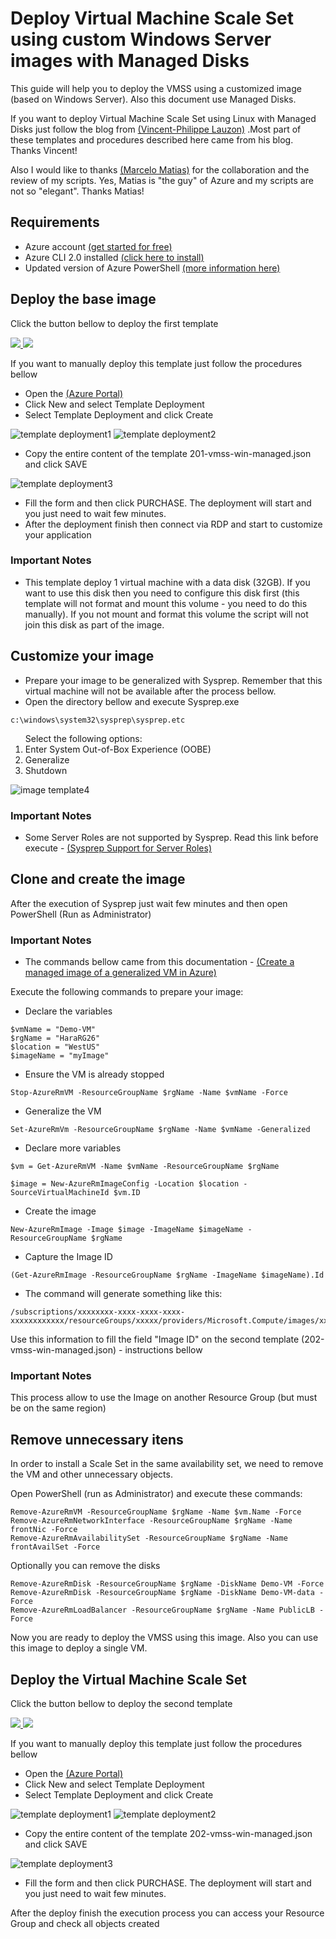 # Deploy Virtual Machine Scale Set using custom Windows Server images with Managed Disks

This guide will help you to deploy the VMSS using a customized image (based on Windows Server). Also this document use Managed Disks. 

If you want to deploy Virtual Machine Scale Set using Linux with Managed Disks just follow the blog from [(Vincent-Philippe Lauzon)](https://vincentlauzon.com/2017/02/23/creating-an-image-with-2-managed-disks-for-vm-scale-set/) .Most part of these templates and procedures described here came from his blog.  Thanks Vincent!

Also I would like to thanks [(Marcelo Matias)](https://twitter.com/marcelo_matias) for the collaboration and the review of my scripts. Yes, Matias is "the guy" of Azure and my scripts are not so "elegant". Thanks Matias!

## Requirements ##

- Azure account [(get started for free)](https://azure.microsoft.com/en-us/free/)
- Azure CLI 2.0 installed [(click here to install)](https://docs.microsoft.com/en-us/cli/azure/install-azure-cli)
- Updated version of Azure PowerShell [(more information here)](https://docs.microsoft.com/en-us/powershell/azure/install-azurerm-ps?view=azurermps-4.1.0)


## Deploy the base image ##

Click the button bellow to deploy the first template 

<a href="https://portal.azure.com/#create/Microsoft.Template/uri/https%3A%2F%2Fraw.githubusercontent.com%2Ffabioharams%2FVMSS-Custom-Windows-Managed-Disk%2Fmaster%2F201-vmss-win-managed.json" target="_blank">
    <img src="http://azuredeploy.net/deploybutton.png"/>
</a>
<a href="http://armviz.io/#/?load=https%3A%2F%2Fraw.githubusercontent.com%2Ffabioharams%2FVMSS-Custom-Windows-Managed-Disk%2Fmaster%2F201-vmss-win-managed.json" target="_blank">
    <img src="http://armviz.io/visualizebutton.png"/>
</a>



If you want to manually deploy this template just follow the procedures bellow

- Open the [(Azure Portal)](https://portal.azure.com)
- Click New and select Template Deployment
- Select Template Deployment and click Create

![template deployment1](IMG/1.PNG)
![template deployment2](IMG/2.PNG)
- Copy the entire content of the template 201-vmss-win-managed.json and click SAVE

![template deployment3](IMG/3.PNG)

- Fill the form and then click PURCHASE. The deployment will start and you just need to wait few minutes. 
- After the deployment finish then connect via RDP and start to customize your application

### Important Notes ###
- This template deploy 1 virtual machine with a data disk (32GB). If you want to use this disk then you need to configure this disk first (this template will not format and mount this volume - you need to do this manually). If you not mount and format this volume the script will not join this disk as part of the image.


## Customize your image ##

- Prepare your image to be generalized with Sysprep. Remember that this virtual machine will not be available after the process bellow. 
- Open the directory bellow and execute Sysprep.exe

```
c:\windows\system32\sysprep\sysprep.etc
```
<ol>
Select the following options:
<li>Enter System Out-of-Box Experience (OOBE)</li>
<li>Generalize</li>
<li>Shutdown</li>
</ol>

![image template4](IMG/4.PNG)

### Important Notes ###
- Some Server Roles are not supported by Sysprep. Read this link before execute - [(Sysprep Support for Server Roles)](https://docs.microsoft.com/en-us/windows-hardware/manufacture/desktop/sysprep-support-for-server-roles)


## Clone and create the image ##

After the execution of Sysprep just wait few minutes and then open PowerShell (Run as Administrator)

### Important Notes ###
- The commands bellow came from this documentation - [(Create a managed image of a generalized VM in Azure)](https://docs.microsoft.com/en-us/azure/virtual-machines/windows/capture-image-resource)


Execute the following commands to prepare your image:

- Declare the variables
```
$vmName = "Demo-VM" 
$rgName = "HaraRG26" 
$location = "WestUS" 
$imageName = "myImage"

```

- Ensure the VM is already stopped
``` 
Stop-AzureRmVM -ResourceGroupName $rgName -Name $vmName -Force
```

- Generalize the VM
```
Set-AzureRmVm -ResourceGroupName $rgName -Name $vmName -Generalized
```

- Declare more variables
```
$vm = Get-AzureRmVM -Name $vmName -ResourceGroupName $rgName

$image = New-AzureRmImageConfig -Location $location -SourceVirtualMachineId $vm.ID
```

- Create the image
```
New-AzureRmImage -Image $image -ImageName $imageName -ResourceGroupName $rgName
```

- Capture the Image ID
```
(Get-AzureRmImage -ResourceGroupName $rgName -ImageName $imageName).Id
```

- The command will generate something like this:
```
/subscriptions/xxxxxxxx-xxxx-xxxx-xxxx-xxxxxxxxxxxx/resourceGroups/xxxxx/providers/Microsoft.Compute/images/xxxxx
```

Use this information to fill the field "Image ID" on the second template (202-vmss-win-managed.json) - instructions bellow

### Important Notes ###

This process allow to use the Image on another Resource Group (but must be on the same region)




## Remove unnecessary itens ##

In order to install a Scale Set in the same availability set, we need to remove the VM and other unnecessary objects.

Open PowerShell (run as Administrator) and execute these commands:

```
Remove-AzureRmVM -ResourceGroupName $rgName -Name $vm.Name -Force
Remove-AzureRmNetworkInterface -ResourceGroupName $rgName -Name frontNic -Force
Remove-AzureRmAvailabilitySet -ResourceGroupName $rgName -Name frontAvailSet -Force
```

Optionally you can remove the disks

```
Remove-AzureRmDisk -ResourceGroupName $rgName -DiskName Demo-VM -Force
Remove-AzureRmDisk -ResourceGroupName $rgName -DiskName Demo-VM-data -Force
Remove-AzureRmLoadBalancer -ResourceGroupName $rgName -Name PublicLB -Force
```


Now you are ready to deploy the VMSS using this image. Also you can use this image to deploy a single VM. 

## Deploy the Virtual Machine Scale Set ##

Click the button bellow to deploy the second template 

<a href="https://portal.azure.com/#create/Microsoft.Template/uri/https%3A%2F%2Fraw.githubusercontent.com%2Ffabioharams%2FVMSS-Custom-Windows-Managed-Disk%2Fmaster%2F202-vmss-win-managed.json" target="_blank">
    <img src="http://azuredeploy.net/deploybutton.png"/>
</a>
<a href="http://armviz.io/#/?load=https%3A%2F%2Fraw.githubusercontent.com%2Ffabioharams%2FVMSS-Custom-Windows-Managed-Disk%2Fmaster%2F202-vmss-win-managed.json" target="_blank">
    <img src="http://armviz.io/visualizebutton.png"/>
</a>



If you want to manually deploy this template just follow the procedures bellow



- Open the [(Azure Portal)](https://portal.azure.com)
- Click New and select Template Deployment
- Select Template Deployment and click Create

![template deployment1](IMG/1.PNG)
![template deployment2](IMG/2.PNG)
- Copy the entire content of the template 202-vmss-win-managed.json and click SAVE

![template deployment3](IMG/5.PNG)

- Fill the form and then click PURCHASE. The deployment will start and you just need to wait few minutes. 


After the deploy finish the execution process you can access your Resource Group and check all objects created
